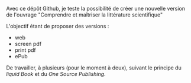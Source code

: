 Avec ce dépôt Github, je teste la possibilité de créer une nouvelle version de l'ouvrage "Comprendre et maîtriser la littérature scientifique"

L'objectif étant de proposer des versions :
- web
- screen pdf
- print pdf
- ePub

De travailler, à plusieurs (pour le moment à deux), suivant le principe du *liquid Book* et du *One Source Publishing*.
